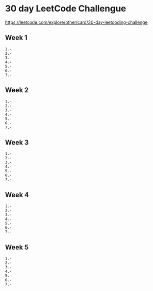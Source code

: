 # 30 day LeetCode Challengue

https://leetcode.com/explore/other/card/30-day-leetcoding-challenge

## Week 1
    1.-
    2.-
    3.-
    4.-
    5.-
    6.-
    7.-
## Week 2
    1.-
    2.-
    3.-
    4.-
    5.-
    6.-
    7.-
## Week 3
    1.-
    2.-
    3.-
    4.-
    5.-
    6.-
    7.-
## Week 4
    1.-
    2.-
    3.-
    4.-
    5.-
    6.-
    7.-
## Week 5
    1.-
    2.-
    3.-
    4.-
    5.-
    6.-
    7.-
